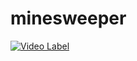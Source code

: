 # minesweeper
[![Video Label](http://img.youtube.com/vi/LFU5ZlrR21E/0.jpg)](https://youtu.be/LFU5ZlrR21E?t=0s)
